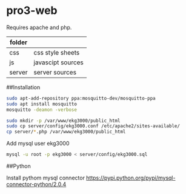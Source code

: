 pro3-web
========

Requires apache and php.

| folder |   |
|--------|---|
| css    | css style sheets |
| js     | javascipt sources |
| server | server sources |


##Installation
```sh
sudo apt-add-repository ppa:mosquitto-dev/mosquitto-ppa
sudo apt install mosquitto
mosquitto -deamon -verbose

sudo mkdir -p /var/www/ekg3000/public_html
sudo cp server/config/ekg3000.conf /etc/apache2/sites-available/
cp server/*.php /var/www/ekg3000/public_html
```

Add mysql user ekg3000

```sh
mysql -u root -p ekg3000 < server/config/ekg3000.sql
```

##Python

Install pythom mysql connector https://pypi.python.org/pypi/mysql-connector-python/2.0.4